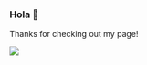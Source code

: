 ### Hola 👋

Thanks for checking out my page!

<a href="https://github.com/chrisdeleonn/github-readme-stats">
  <img align="center" src="https://github-readme-stats.vercel.app/api/top-langs/?username=chrisdeleonn&layout=compact&theme=algolia" />
</a>
